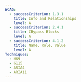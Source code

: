```yaml
---
WCAG:
  - successCriterion: 1.3.1
    title: Info and Relationships
    level: A
  - successCriterion: 2.4.1
    title: CBypass Blocks
    level: A
  - successCriterion: 4.1.2
    title: Name, Role, Value
    level: A
Techniques:
  - H69
  - G115
  - ARIA4
  - ARIA11
---
```

